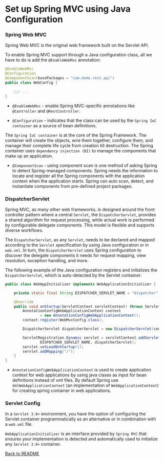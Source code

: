 # Set up Spring MVC using Java Configuration

### Spring Web MVC

Spring Web MVC is the original web framework built on the Servlet API.

To enable Spring MVC support through a Java configuration class, 
all we have to do is add the ```@EnableWebMvc``` annotation:

```java
@EnableWebMvc
@Configuration
@ComponentScan(basePackages = "com.demo.rest.api")
public class WebConfig {
 
    /// ...
}
```
 - ```@EnableWebMvc``` - enable Spring MVC-specific annotations like ```@Controller``` and ```@RestController```. 
 
 - ```@Configuration``` - indicates that the class can be used by the 
 ```Spring IoC container``` as a source of bean definitions.
 
 The ```Spring IoC container``` is at the core of the Spring Framework. The container will create the objects, 
 wire them together, configure them, and manage their complete life cycle from creation till destruction. 
 The Spring container uses ```dependency injection (DI)``` to manage the components that make up an application.
 
 - ```@ComponentScan``` - using component scan is one method of asking Spring to detect Spring-managed components. 
 Spring needs the information to locate and register all the Spring components with the application 
 context when the application starts. Spring can auto scan, detect, and instantiate components 
 from pre-defined project packages. 

### DispatcherServlet

Spring MVC, as many other web frameworks, is designed around the front controller pattern 
where a central ```Servlet```, the ```DispatcherServlet```, provides a shared algorithm for request processing, 
while actual work is performed by configurable delegate components. This model is flexible and 
supports diverse workflows.

The ```DispatcherServlet```, as any ```Servlet```, needs to be declared and mapped according to the ```Servlet``` 
specification by using Java configuration or in ```web.xml```. In turn, the ```DispatcherServlet``` uses Spring configuration
to discover the delegate components it needs for request mapping, view resolution, exception handling, and more.

The following example of the Java configuration registers and initializes the ```DispatcherServlet```, 
which is auto-detected by the Servlet container:

```java
public class WebAppInitializer implements WebApplicationInitializer {

    private static final String DISPATCHER_SERVLET_NAME = "dispatcher";

    @Override
    public void onStartup(ServletContext servletContext) throws ServletException {
        AnnotationConfigWebApplicationContext context
                = new AnnotationConfigWebApplicationContext();
        context.register(WebMvcConfig.class);

        DispatcherServlet dispatcherServlet = new DispatcherServlet(context);

        ServletRegistration.Dynamic servlet = servletContext.addServlet(
                DISPATCHER_SERVLET_NAME, dispatcherServlet);
        servlet.setLoadOnStartup(1);
        servlet.addMapping("/");
    }
}
```

 - ```AnnotationConfigWebApplicationContext``` is used to create application context for web applications by using java 
 clases as input for bean definitions instead of xml files. By default Spring use ```XmlWebApplicationContext``` 
 (an implementation of ```WebApplicationContext```) for creating spring container in web applications.

### Servlet Config

In a ```Servlet 3.0+``` environment, you have the option of configuring the Servlet container programmatically 
as an alternative or in combination with a ```web.xml``` file.

```WebApplicationInitializer``` is an interface provided by ```Spring MVC``` that ensures your implementation is detected and 
automatically used to initialize any ```Servlet 3.0+``` container.

[Back to README](../README.md) 


